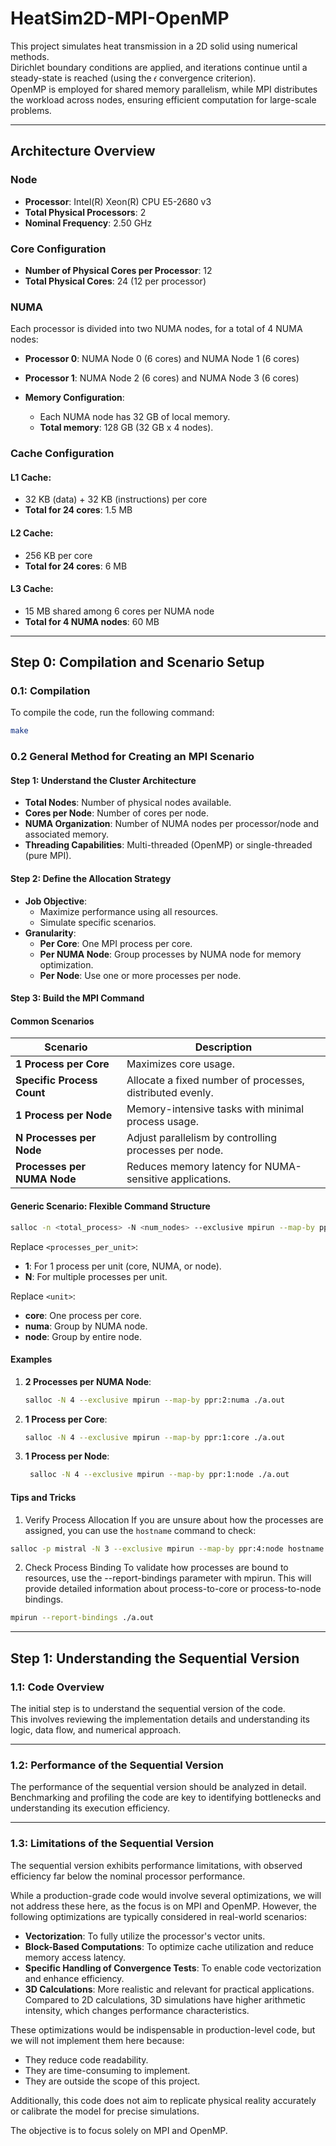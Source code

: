 # HeatSim2D-MPI-OpenMP

This project simulates heat transmission in a 2D solid using numerical methods.  
Dirichlet boundary conditions are applied, and iterations continue until a steady-state is reached (using the 𝜖 convergence criterion).  
OpenMP is employed for shared memory parallelism, while MPI distributes the workload across nodes, ensuring efficient computation for large-scale problems.

---

## Architecture Overview

### Node

- **Processor**: Intel(R) Xeon(R) CPU E5-2680 v3
- **Total Physical Processors**: 2
- **Nominal Frequency**: 2.50 GHz

### Core Configuration

- **Number of Physical Cores per Processor**: 12
- **Total Physical Cores**: 24 (12 per processor)

### NUMA

Each processor is divided into two NUMA nodes, for a total of 4 NUMA nodes:

- **Processor 0**: NUMA Node 0 (6 cores) and NUMA Node 1 (6 cores)
- **Processor 1**: NUMA Node 2 (6 cores) and NUMA Node 3 (6 cores)

- **Memory Configuration**:
  - Each NUMA node has 32 GB of local memory.
  - **Total memory**: 128 GB (32 GB x 4 nodes).

### Cache Configuration

#### **L1 Cache**:

- 32 KB (data) + 32 KB (instructions) per core
- **Total for 24 cores**: 1.5 MB

#### **L2 Cache**:

- 256 KB per core
- **Total for 24 cores**: 6 MB

#### **L3 Cache**:

- 15 MB shared among 6 cores per NUMA node
- **Total for 4 NUMA nodes**: 60 MB

---

## Step 0: Compilation and Scenario Setup

### 0.1: Compilation

To compile the code, run the following command:

```bash
make
```

### 0.2 General Method for Creating an MPI Scenario

#### Step 1: Understand the Cluster Architecture

- **Total Nodes**: Number of physical nodes available.
- **Cores per Node**: Number of cores per node.
- **NUMA Organization**: Number of NUMA nodes per processor/node and associated memory.
- **Threading Capabilities**: Multi-threaded (OpenMP) or single-threaded (pure MPI).

#### Step 2: Define the Allocation Strategy

- **Job Objective**:
  - Maximize performance using all resources.
  - Simulate specific scenarios.
- **Granularity**:
  - **Per Core**: One MPI process per core.
  - **Per NUMA Node**: Group processes by NUMA node for memory optimization.
  - **Per Node**: Use one or more processes per node.

#### Step 3: Build the MPI Command

#### Common Scenarios

| **Scenario**                | **Description**                                           |
| --------------------------- | --------------------------------------------------------- |
| **1 Process per Core**      | Maximizes core usage.                                     |
| **Specific Process Count**  | Allocate a fixed number of processes, distributed evenly. |
| **1 Process per Node**      | Memory-intensive tasks with minimal process usage.        |
| **N Processes per Node**    | Adjust parallelism by controlling processes per node.     |
| **Processes per NUMA Node** | Reduces memory latency for NUMA-sensitive applications.   |

#### Generic Scenario: Flexible Command Structure

```bash
salloc -n <total_process> -N <num_nodes> --exclusive mpirun --map-by ppr:<processes_per_unit>:<unit> ./a.out
```

Replace `<processes_per_unit>`:

- **1**: For 1 process per unit (core, NUMA, or node).
- **N**: For multiple processes per unit.

Replace `<unit>`:

- **core**: One process per core.
- **numa**: Group by NUMA node.
- **node**: Group by entire node.

#### Examples

1. **2 Processes per NUMA Node**:

   ```bash
   salloc -N 4 --exclusive mpirun --map-by ppr:2:numa ./a.out
   ```

2. **1 Process per Core**:

   ```bash
   salloc -N 4 --exclusive mpirun --map-by ppr:1:core ./a.out
   ```

3. **1 Process per Node**:
   ```bash
    salloc -N 4 --exclusive mpirun --map-by ppr:1:node ./a.out
   ```

#### Tips and Tricks

1. Verify Process Allocation
   If you are unsure about how the processes are assigned, you can use the `hostname` command to check:

```bash
salloc -p mistral -N 3 --exclusive mpirun --map-by ppr:4:node hostname
```

2. Check Process Binding
   To validate how processes are bound to resources, use the --report-bindings parameter with mpirun.
   This will provide detailed information about process-to-core or process-to-node bindings.

```bash
mpirun --report-bindings ./a.out
```

---

## Step 1: Understanding the Sequential Version

### 1.1: Code Overview

The initial step is to understand the sequential version of the code.  
This involves reviewing the implementation details and understanding its logic, data flow, and numerical approach.

---

### 1.2: Performance of the Sequential Version

The performance of the sequential version should be analyzed in detail.  
Benchmarking and profiling the code are key to identifying bottlenecks and understanding its execution efficiency.

---

### 1.3: Limitations of the Sequential Version

The sequential version exhibits performance limitations, with observed efficiency far below the nominal processor performance.

While a production-grade code would involve several optimizations, we will not address these here, as the focus is on MPI and OpenMP. However, the following optimizations are typically considered in real-world scenarios:

- **Vectorization**: To fully utilize the processor's vector units.
- **Block-Based Computations**: To optimize cache utilization and reduce memory access latency.
- **Specific Handling of Convergence Tests**: To enable code vectorization and enhance efficiency.
- **3D Calculations**: More realistic and relevant for practical applications. Compared to 2D calculations, 3D simulations have higher arithmetic intensity, which changes performance characteristics.

These optimizations would be indispensable in production-level code, but we will not implement them here because:

- They reduce code readability.
- They are time-consuming to implement.
- They are outside the scope of this project.

Additionally, this code does not aim to replicate physical reality accurately or calibrate the model for precise simulations.

The objective is to focus solely on MPI and OpenMP.
